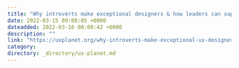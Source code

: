 ```yaml
---
title: "Why introverts make exceptional designers & how leaders can support them"
date: 2022-03-15 09:08:05 +0000
dateadded: 2022-03-16 00:00:42 +0000
description: ""
link: "https://uxplanet.org/why-introverts-make-exceptional-ux-designers-how-leaders-can-support-them-8603bb6bd270?source=rss----819cc2aaeee0---4"
category:
directory: _directory/ux-planet.md
---
```


